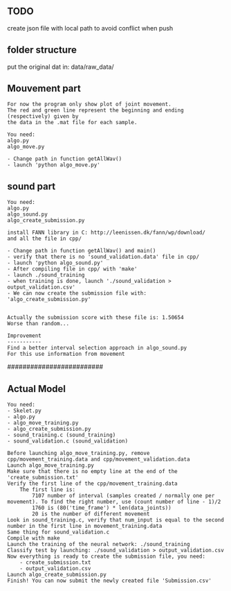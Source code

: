 TODO
----
create json file with local path to avoid conflict when push


folder structure
----------------

put the original dat in:
data/raw_data/

Mouvement part
----------
    For now the program only show plot of joint movement. 
    The red and green line represent the beginning and ending (respectively) given by
    the data in the .mat file for each sample.

    You need:
    algo.py
    algo_move.py
    
    - Change path in function getAllWav()
    - launch 'python algo_move.py'

sound part
----------

    You need:
    algo.py
    algo_sound.py
    algo_create_submission.py
    
    install FANN library in C: http://leenissen.dk/fann/wp/download/
    and all the file in cpp/
    
    - Change path in function getAllWav() and main()
    - verify that there is no 'sound_validation.data' file in cpp/
    - launch 'python algo_sound.py'
    - After compiling file in cpp/ with 'make'
    - launch ./sound_training
    - when training is done, launch './sound_validation > output_validation.csv'
    - We can now create the submission file with: 'algo_create_submission.py'


    Actually the submission score with these file is: 1.50654
    Worse than random...
    
    Improvement
    -----------
    Find a better interval selection approach in algo_sound.py 
    For this use information from movement

#########################

Actual Model
------------

    You need:
    - Skelet.py
    - algo.py
    - algo_move_training.py
    - algo_create_submission.py
    - sound_training.c (sound_training)
    - sound_validation.c (sound_validation)

    Before launching algo_move_training.py, remove cpp/movement_training.data and cpp/movement_validation.data
    Launch algo_move_training.py
    Make sure that there is no empty line at the end of the 'create_submission.txt'
    Verify the first line of the cpp/movement_training.data
        The first line is: 
            7107 number of interval (samples created / normally one per movement). To find the right number, use (count number of line - 1)/2
            1760 is (80('time_frame') * len(data_joints))
            20 is the number of different movement 
    Look in sound_training.c, verify that num_input is equal to the second number in the first line in movement_training.data
    Same thing for sound_validation.c
    Compile with make
    Launch the training of the neural network: ./sound_training
    Classify test by launching: ./sound_validation > output_validation.csv
    Now everything is ready to create the submission file, you need:
        - create_submission.txt
        - output_validation.csv
    Launch algo_create_submission.py
    Finish! You can now submit the newly created file 'Submission.csv'
    
    
            
    
